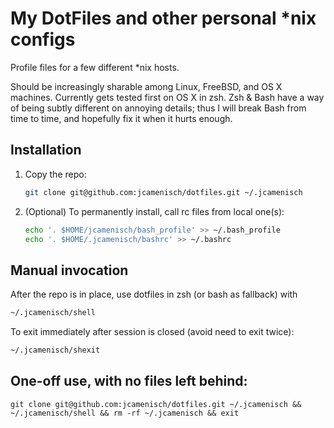 
My DotFiles and other personal *nix configs
===========================================

Profile files for a few different *nix hosts.

Should be increasingly sharable among Linux, FreeBSD, and OS X machines. Currently gets
tested first on OS X in zsh. Zsh & Bash have a way of being subtly different on annoying
details; thus I will break Bash from time to time, and hopefully fix it when it hurts 
enough.

Installation
------------

1. Copy the repo:

   ```sh
   git clone git@github.com:jcamenisch/dotfiles.git ~/.jcamenisch
   ```

2. (Optional) To permanently install, call rc files from local one(s):
   
   ```sh
   echo '. $HOME/jcamenisch/bash_profile' >> ~/.bash_profile
   echo '. $HOME/.jcamenisch/bashrc' >> ~/.bashrc
   ```

Manual invocation
-----------------

After the repo is in place, use dotfiles in zsh (or bash as fallback) with

```sh
~/.jcamenisch/shell
```

To exit immediately after session is closed (avoid need to exit twice):

```sh
~/.jcamenisch/shexit
```

One-off use, with no files left behind:
---------------------------------------

```
git clone git@github.com:jcamenisch/dotfiles.git ~/.jcamenisch && ~/.jcamenisch/shell && rm -rf ~/.jcamenisch && exit
```

